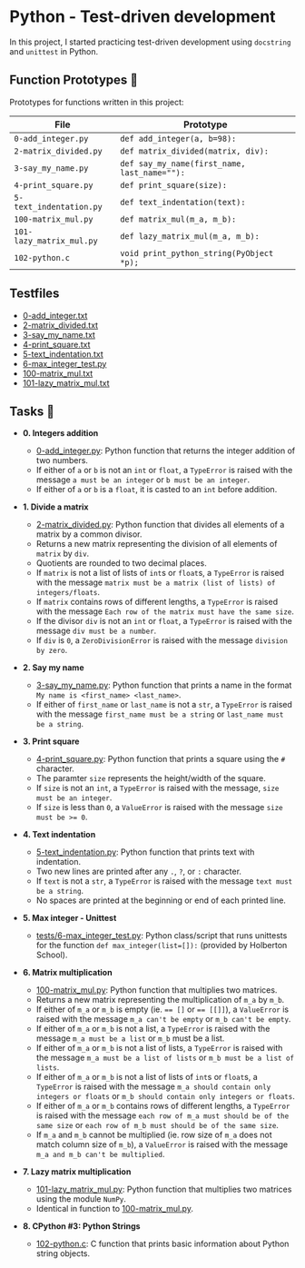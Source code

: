 # Python - Test-driven development

In this project, I started practicing test-driven development using `docstring`
and `unittest` in Python.

## Function Prototypes :floppy_disk:

Prototypes for functions written in this project:

| File                     | Prototype                                    |
| ------------------------ | -------------------------------------------- |
| `0-add_integer.py`       | `def add_integer(a, b=98):`                  |
| `2-matrix_divided.py`    | `def matrix_divided(matrix, div):`           |
| `3-say_my_name.py`       | `def say_my_name(first_name, last_name=""):` |
| `4-print_square.py`      | `def print_square(size):`                    |
| `5-text_indentation.py`  | `def text_indentation(text):`                |
| `100-matrix_mul.py`      | `def matrix_mul(m_a, m_b):`                  |
| `101-lazy_matrix_mul.py` | `def lazy_matrix_mul(m_a, m_b):`             |
| `102-python.c`           | `void print_python_string(PyObject *p);`     |


## Testfiles
* [0-add_integer.txt](./tests/0-add_integer.txt)
* [2-matrix_divided.txt](./tests/2-matrix_divided.txt)
* [3-say_my_name.txt](./tests/3-say_my_name.txt)
* [4-print_square.txt](./tests/4-print_square.txt)
* [5-text_indentation.txt](./tests/text_indentation.txt)
* [6-max_integer_test.py](./tests/6-max_integer_test.py)
* [100-matrix_mul.txt](./tests/100-matrix_mul.txt)
* [101-lazy_matrix_mul.txt](./tests/101-lazy_matrix_mul.txt)

## Tasks :page_with_curl:

* **0. Integers addition**
  * [0-add_integer.py](./0-add_integer.py): Python function that returns the integer addition
  of two numbers.
  * If either of `a` or `b` is not an `int` or `float`, a `TypeError` is raised
  with the message `a must be an integer` or `b must be an integer`.
  * If either of `a` or `b` is a `float`, it is casted to an `int`
  before addition.

* **1. Divide a matrix**
  * [2-matrix_divided.py](./2-matrix_divided.py): Python function that divides all
  elements of a matrix by a common divisor.
  * Returns a new matrix representing the division of all elements of `matrix`
  by `div`.
  * Quotients are rounded to two decimal places.
  * If `matrix` is not a list of lists of `int`s or `float`s, a `TypeError`
  is raised with the message `matrix must be a matrix (list of lists) of
  integers/floats`.
  * If `matrix` contains rows of different lengths, a `TypeError` is raised
  with the message `Each row of the matrix must have the same size`.
  * If the divisor `div` is not an `int` or `float`, a `TypeError` is raised
  with the message `div must be a number`.
  * If `div` is `0`, a `ZeroDivisionError` is raised with the message
  `division by zero`.

* **2. Say my name**
  * [3-say_my_name.py](./3-say_my_name.py): Python function that prints a name in
  the format `My name is <first_name> <last_name>`.
  * If either of `first_name` or `last_name` is not a `str`, a `TypeError` is
  raised with the message `first_name must be a string` or `last_name must be a
  string`.

* **3. Print square**
  * [4-print_square.py](./4-print_square.py): Python function that prints a square using
  the `#` character.
  * The paramter `size` represents the height/width of the square.
  * If `size` is not an `int`, a `TypeError` is raised  with the message,
  `size must be an integer`.
  * If `size` is less than `0`, a `ValueError` is raised with the message `size
  must be >= 0`.

* **4. Text indentation**
  * [5-text_indentation.py](./5-text_indentation.py): Python function that prints text with
  indentation.
  * Two new lines are printed after any `.`, `?`, or `:` character.
  * If `text` is not a `str`, a `TypeError` is raised with the message `text
  must be a string`.
  * No spaces are printed at the beginning or end of each printed line.

* **5. Max integer - Unittest**
  * [tests/6-max_integer_test.py](./tests/6-max_integer_text.py): Python class/script
  that runs unittests for the function `def max_integer(list=[]):`
  (provided by Holberton School).

* **6. Matrix multiplication**
  * [100-matrix_mul.py](./100-matrix_mul.py): Python function that multiplies two matrices.
  * Returns a new matrix representing the multiplication of `m_a` by `m_b`.
  * If either of `m_a` or `m_b` is empty (ie. `== []` or `== [[]]`), a
  `ValueError` is raised with the message `m_a can't be empty` or `m_b can't
  be empty`.
  * If either of `m_a` or `m_b` is not a list, a `TypeError` is raised with
  the message `m_a must be a list` or `m_b` must be a list.
  * If either of `m_a` or `m_b` is not a list of lists, a `TypeError` is raised
  with the message `m_a must be a list of lists` or `m_b must be a list of lists`.
  * If either of `m_a` or `m_b` is not a list of lists of `int`s or `float`s, a
  `TypeError` is raised with the message `m_a should contain only integers or
  floats` or `m_b should contain only integers or floats`.
  * If either of `m_a` or `m_b` contains rows of different lengths, a `TypeError`
  is raised with the message `each row of m_a must should be of the same size` or
  `each row of m_b must should be of the same size`.
  * If `m_a` and `m_b` cannot be multiplied (ie. row size of `m_a` does not match
  column size of `m_b`), a `ValueError` is raised with the message `m_a and m_b
  can't be multiplied`.

* **7. Lazy matrix multiplication**
  * [101-lazy_matrix_mul.py](./101-lazy_matrix_mul.py): Python function that multiplies
  two matrices using the module `NumPy`.
  * Identical in function to [100-matrix_mul.py](./100-matrix_mul.py).

* **8. CPython #3: Python Strings**
  * [102-python.c](./102-python.c): C function that prints basic information about Python
  string objects.
